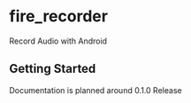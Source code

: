 # fire_recorder

Record Audio with Android

## Getting Started

Documentation is planned around 0.1.0 Release